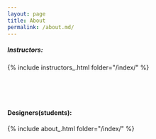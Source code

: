 ```yaml
---
layout: page
title: About
permalink: /about.md/
---
```


##### Instructors:

{% include instructors_.html folder="/index/" %}


<br><br><br>

#### Designers(students):

{% include about_.html folder="/index/" %}

[comment]: <> (please refer to _incluedes/about_.html to add your photo)

